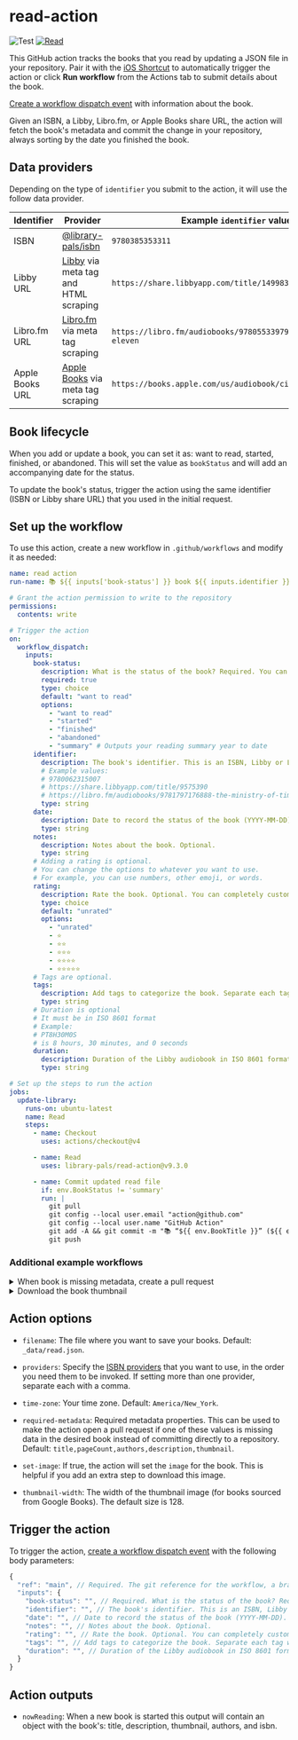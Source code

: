 # read-action

![Test](https://github.com/library-pals/read-action/workflows/Test/badge.svg?branch=main) [![Read](https://github.com/library-pals/read-action/actions/workflows/read.yml/badge.svg)](https://github.com/library-pals/read-action/actions/workflows/read.yml)

This GitHub action tracks the books that you read by updating a JSON file in your repository. Pair it with the [iOS Shortcut](shortcut/README.md) to automatically trigger the action or click **Run workflow** from the Actions tab to submit details about the book.

[Create a workflow dispatch event](https://docs.github.com/en/rest/actions/workflows#create-a-workflow-dispatch-event) with information about the book.

Given an ISBN, a Libby, Libro.fm, or Apple Books share URL, the action will fetch the book's metadata and commit the change in your repository, always sorting by the date you finished the book.

## Data providers

Depending on the type of `identifier` you submit to the action, it will use the follow data provider.

| Identifier      | Provider                                                               | Example `identifier` value                                 |
| --------------- | ---------------------------------------------------------------------- | ---------------------------------------------------------- |
| ISBN            | [@library-pals/isbn](https://www.npmjs.com/package/@library-pals/isbn) | `9780385353311`                                            |
| Libby URL       | [Libby](https://libbyapp.com) via meta tag and HTML scraping           | `https://share.libbyapp.com/title/1499830`                 |
| Libro.fm URL    | [Libro.fm](https://libro.fm) via meta tag scraping                     | `https://libro.fm/audiobooks/9780553397970-station-eleven` |
| Apple Books URL | [Apple Books](https://books.apple.com/) via meta tag scraping          | `https://books.apple.com/us/audiobook/circe/id1442351802`  |

## Book lifecycle

When you add or update a book, you can set it as: want to read, started, finished, or abandoned. This will set the value as `bookStatus` and will add an accompanying date for the status.

To update the book's status, trigger the action using the same identifier (ISBN or Libby share URL) that you used in the initial request.

<!-- START GENERATED DOCUMENTATION -->

## Set up the workflow

To use this action, create a new workflow in `.github/workflows` and modify it as needed:

```yml
name: read action
run-name: 📚 ${{ inputs['book-status'] }} book ${{ inputs.identifier }}

# Grant the action permission to write to the repository
permissions:
  contents: write

# Trigger the action
on:
  workflow_dispatch:
    inputs:
      book-status:
        description: What is the status of the book? Required. You can completely customize the default value and options.
        required: true
        type: choice
        default: "want to read"
        options:
          - "want to read"
          - "started"
          - "finished"
          - "abandoned"
          - "summary" # Outputs your reading summary year to date
      identifier:
        description: The book's identifier. This is an ISBN, Libby or Libro.fm share URL.
        # Example values:
        # 9780062315007
        # https://share.libbyapp.com/title/9575390
        # https://libro.fm/audiobooks/9781797176888-the-ministry-of-time
        type: string
      date:
        description: Date to record the status of the book (YYYY-MM-DD). Leave blank for today.
        type: string
      notes:
        description: Notes about the book. Optional.
        type: string
      # Adding a rating is optional.
      # You can change the options to whatever you want to use.
      # For example, you can use numbers, other emoji, or words.
      rating:
        description: Rate the book. Optional. You can completely customize the default value and options.
        type: choice
        default: "unrated"
        options:
          - "unrated"
          - ⭐️
          - ⭐️⭐️
          - ⭐️⭐️⭐️
          - ⭐️⭐️⭐️⭐️
          - ⭐️⭐️⭐️⭐️⭐️
      # Tags are optional.
      tags:
        description: Add tags to categorize the book. Separate each tag with a comma.
        type: string
      # Duration is optional
      # It must be in ISO 8601 format
      # Example:
      # PT8H30M0S
      # is 8 hours, 30 minutes, and 0 seconds
      duration:
        description: Duration of the Libby audiobook in ISO 8601 format (PT##H##M##S).
        type: string

# Set up the steps to run the action
jobs:
  update-library:
    runs-on: ubuntu-latest
    name: Read
    steps:
      - name: Checkout
        uses: actions/checkout@v4

      - name: Read
        uses: library-pals/read-action@v9.3.0

      - name: Commit updated read file
        if: env.BookStatus != 'summary'
        run: |
          git pull
          git config --local user.email "action@github.com"
          git config --local user.name "GitHub Action"
          git add -A && git commit -m "📚 “${{ env.BookTitle }}” (${{ env.BookStatus }})"
          git push
```

### Additional example workflows

<details>
<summary>When book is missing metadata, create a pull request</summary>

```yml
name: When book is missing metadata, create a pull request
run-name: 📚 ${{ inputs['book-status'] }} book ${{ inputs.identifier }}

# Grant the action permission to write to the repository
permissions:
  contents: write
  pull-requests: write

# Trigger the action
on:
  workflow_dispatch:
    inputs:
      book-status:
        description: What is the status of the book? Required.
        required: true
        type: choice
        default: "want to read"
        options:
          - "want to read"
          - "started"
          - "finished"
          - "abandoned"
      date:
        description: Date to record the status of the book (YYYY-MM-DD). Leave blank for today. Optional.
        type: string
      identifier:
        description: The book's identifier. This is an ISBN, Libby or Libro.fm share URL. Required.
        # Example values:
        # 9780062315007
        # https://share.libbyapp.com/title/9575390
        # https://libro.fm/audiobooks/9781797176888-the-ministry-of-time
        required: true
        type: string
      notes:
        description: Notes about the book. Optional.
        type: string
      # Adding a rating is optional.
      # You can change the options to whatever you want to use.
      # For example, you can use numbers, other emoji, or words.
      rating:
        description: Rate the book. Optional.
        type: choice
        default: "unrated"
        options:
          - "unrated"
          - ⭐️
          - ⭐️⭐️
          - ⭐️⭐️⭐️
          - ⭐️⭐️⭐️⭐️
          - ⭐️⭐️⭐️⭐️⭐️
      # Tags are optional.
      tags:
        description: Add tags to categorize the book. Separate each tag with a comma. Optional.
        type: string

# Set up the steps to run the action
jobs:
  update-library:
    runs-on: ubuntu-latest
    name: Read
    steps:
      - name: Checkout
        uses: actions/checkout@v4

      - name: Read
        id: read_action
        with:
          set-image: true
        uses: library-pals/read-action@v9.3.0

      - name: Download the book thumbnail
        if: env.BookThumbOutput != ''
        run: curl "${{ env.BookThumb }}" -o "img/${{ env.BookThumbOutput }}"

      - name: Commit updated read file
        if: env.BookNeedsReview != 'true' # Do not commit book if it needs review
        run: |
          git pull
          git config --local user.email "action@github.com"
          git config --local user.name "GitHub Action"
          git add -A && git commit -m "📚 “${{ env.BookTitle }}” (${{ env.BookStatus }})"
          git push

      # Create pull request instead of directly committing if book is missing metadata
      # Occasionally, some books returned from @library-pals/isbn may be missing a few properties.
      # Add this step to your workflow if you want the ability to fix the missing data by making the action open a new pull request.
      # You can customize the properties that will trigger a pull request with the `required-metadata` input.
      - name: If book needs review, create a pull request to review book metadata
        if: env.BookNeedsReview == 'true'
        run: |
          git config pull.rebase true
          git fetch origin
          git config --local user.email "action@github.com"
          git config --local user.name "GitHub Action"
          git checkout -b review-book-${{env.BookIsbn}}
          git remote set-url origin https://x-access-token:${{ secrets.GITHUB_TOKEN }}@github.com/${{ github.repository }}
          git add -A && git commit -m "📚 “${{ env.BookTitle }}” (${{ env.BookStatus }})" -m "“${{ env.BookTitle }}” is missing the following properties: ${{env.BookMissingMetadata}}. Edit this pull request to add them or merge it in."
          git push --set-upstream origin review-book-${{env.BookIsbn}}
          gh pr create -B main -H "review-book-${{env.BookIsbn}}" --fill
        env:
          GH_TOKEN: ${{ github.token }}

      - name: Now reading
        if: steps.read_action.outputs.nowReading != ''
        run: |
          echo "Now reading: ${{ steps.read_action.outputs.nowReading }}"
```

</details>

<details>
<summary>Download the book thumbnail</summary>

```yml
name: Download the book thumbnail
run-name: 📚 ${{ inputs['book-status'] }} book ${{ inputs.identifier }}

# Grant the action permission to write to the repository
permissions:
  contents: write

# Trigger the action
on:
  workflow_dispatch:
    inputs:
      identifier:
        description: The book's identifier. This is an ISBN, Libby or Libro.fm share URL. Required.
        # Example values:
        # 9780062315007
        # https://share.libbyapp.com/title/9575390
        # https://libro.fm/audiobooks/9781797176888-the-ministry-of-time
        required: true
        type: string
      book-status:
        description: What is the status of the book? Required.
        required: true
        type: choice
        default: "want to read"
        options:
          - "want to read"
          - "started"
          - "finished"
          - "abandoned"
      date:
        description: Date to record the status of the book (YYYY-MM-DD). Leave blank for today. Optional.
        type: string
      notes:
        description: Notes about the book. Optional.
        type: string
      # Adding a rating is optional.
      # You can change the options to whatever you want to use.
      # For example, you can use numbers, other emoji, or words.
      rating:
        description: Rate the book. Optional.
        type: choice
        default: "unrated"
        options:
          - "unrated"
          - ⭐️
          - ⭐️⭐️
          - ⭐️⭐️⭐️
          - ⭐️⭐️⭐️⭐️
          - ⭐️⭐️⭐️⭐️⭐️
      # Tags are optional.
      tags:
        description: Add tags to categorize the book. Separate each tag with a comma. Optional.
        type: string

# Set up the steps to run the action
jobs:
  update-library:
    runs-on: ubuntu-latest
    name: Read
    steps:
      - name: Checkout
        uses: actions/checkout@v4

      - name: Read
        uses: library-pals/read-action@v9.3.0
        with:
          thumbnail-width: 1280
          set-image: true

      - name: Download the book thumbnail
        if: env.BookThumbOutput != ''
        run: curl "${{ env.BookThumb }}" -o "img/${{ env.BookThumbOutput }}"

      - name: Commit updated read file
        run: |
          git pull
          git config --local user.email "action@github.com"
          git config --local user.name "GitHub Action"
          git add -A && git commit -m "📚 “${{ env.BookTitle }}” (${{ env.BookStatus }})"
          git push
```

</details>

## Action options

- `filename`: The file where you want to save your books. Default: `_data/read.json`.

- `providers`: Specify the [ISBN providers](https://github.com/library-pals/isbn?tab=readme-ov-file#setting-backend-providers) that you want to use, in the order you need them to be invoked. If setting more than one provider, separate each with a comma.

- `time-zone`: Your time zone. Default: `America/New_York`.

- `required-metadata`: Required metadata properties. This can be used to make the action open a pull request if one of these values is missing data in the desired book instead of committing directly to a repository. Default: `title,pageCount,authors,description,thumbnail`.

- `set-image`: If true, the action will set the `image` for the book. This is helpful if you add an extra step to download this image.

- `thumbnail-width`: The width of the thumbnail image (for books sourced from Google Books). The default size is 128.

## Trigger the action

To trigger the action, [create a workflow dispatch event](https://docs.github.com/en/rest/actions/workflows#create-a-workflow-dispatch-event) with the following body parameters:

```js
{
  "ref": "main", // Required. The git reference for the workflow, a branch or tag name.
  "inputs": {
    "book-status": "", // Required. What is the status of the book? Required. You can completely customize the default value and options. Default: `want to read`. Options: `want to read`, `started`, `finished`, `abandoned`, `summary`.
    "identifier": "", // The book's identifier. This is an ISBN, Libby or Libro.fm share URL.
    "date": "", // Date to record the status of the book (YYYY-MM-DD). Leave blank for today.
    "notes": "", // Notes about the book. Optional.
    "rating": "", // Rate the book. Optional. You can completely customize the default value and options. Default: `unrated`. Options: `unrated`, `⭐️`, `⭐️⭐️`, `⭐️⭐️⭐️`, `⭐️⭐️⭐️⭐️`, `⭐️⭐️⭐️⭐️⭐️`.
    "tags": "", // Add tags to categorize the book. Separate each tag with a comma.
    "duration": "", // Duration of the Libby audiobook in ISO 8601 format (PT##H##M##S).
  }
}
```



## Action outputs

- `nowReading`: When a new book is started this output will contain an object with the book's: title, description, thumbnail, authors, and isbn.
<!-- END GENERATED DOCUMENTATION -->
